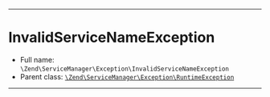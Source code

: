 ***

# InvalidServiceNameException

* Full name: `\Zend\ServiceManager\Exception\InvalidServiceNameException`
* Parent class: [`\Zend\ServiceManager\Exception\RuntimeException`](./RuntimeException.md)

***

